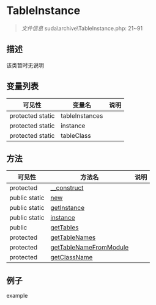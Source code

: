 #  TableInstance 

> *文件信息* suda\archive\TableInstance.php: 21~91





## 描述



该类暂时无说明


## 变量列表
| 可见性 |  变量名   | 说明 |
|--------|----|------|
| protected  static  | tableInstances | | 
| protected  static  | instance | | 
| protected  static  | tableClass | | 

## 方法

| 可见性 | 方法名 | 说明 |
|--------|-------|------|
|  protected  |[__construct](TableInstance/__construct.md) |  |
|  public  static|[new](TableInstance/new.md) |  |
|  public  static|[getInstance](TableInstance/getInstance.md) |  |
|  public  static|[instance](TableInstance/instance.md) |  |
|  public  |[getTables](TableInstance/getTables.md) |  |
|  protected  |[getTableNames](TableInstance/getTableNames.md) |  |
|  protected  |[getTableNameFromModule](TableInstance/getTableNameFromModule.md) |  |
|  protected  |[getClassName](TableInstance/getClassName.md) |  |
 

## 例子

example